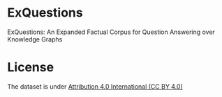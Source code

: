 # ExQuestions
ExQuestions: An Expanded Factual Corpus for Question Answering over Knowledge Graphs

# License

The dataset is under [Attribution 4.0 International (CC BY 4.0)](LICENSE)
